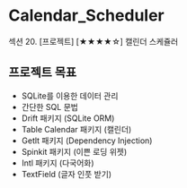 # Calendar_Scheduler

섹션 20. [프로젝트] [★★★★☆] 캘린더 스케쥴러

## 프로젝트 목표

- SQLite를 이용한 데이터 관리
- 간단한 SQL 문법
- Drift 패키지 (SQLite ORM)
- Table Calendar 패키지 (캘린더)
- Getlt 패키지 (Dependency Injection)
- Spinkit 패키지 (이쁜 로딩 위젯)
- Intl 패키지 (다국어화)
- TextField (글자 인풋 받기)